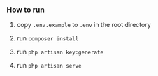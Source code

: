 ### How to run

1. copy `.env.example` to `.env` in the root directory

2. run `composer install`

3. run `php artisan key:generate`

4. run `php artisan serve`
